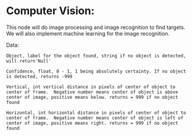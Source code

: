 # Computer Vision:

This node will do image processing and image recognition to find targets. We will also implement machine learning for the image recognition.

Data:

`Object, label for the object found, string if no object is detected, will return'Null'`

`Confidence, float, 0 - 1, 1 being absolutely certainty. If no object is detected, returns -999`

`Vertical, int vertical distance in pixels of center of object to center of frame. 
Negative number means center of object is above center of image, positive means below.
returns = 999 if no object found`

`Horizontal, int horizontal distance in pixels of center of object to center of frame. 
Negative number means center of object is left of center of image, positive means right.
returns = 999 if no object found`
